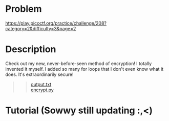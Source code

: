 # Problem
https://play.picoctf.org/practice/challenge/208?category=2&difficulty=3&page=2

# Description
Check out my new, never-before-seen method of encryption! I totally invented it myself. I added so many for loops that I don't even know what it does. It's extraordinarily secure!
>> [output.txt](https://artifacts.picoctf.net/picoMini+by+redpwn/Cryptography/xtraordinary/output.txt)<br>
>> [encrypt.py](https://artifacts.picoctf.net/picoMini+by+redpwn/Cryptography/xtraordinary/encrypt.py)

# Tutorial (Sowwy still updating :,<)
